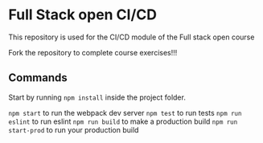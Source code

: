 # Full Stack open CI/CD

This repository is used for the CI/CD module of the Full stack open course

Fork the repository to complete course exercises!!!

## Commands

Start by running `npm install` inside the project folder.

`npm start` to run the webpack dev server
`npm test` to run tests
`npm run eslint` to run eslint
`npm run build` to make a production build
`npm run start-prod` to run your production build
